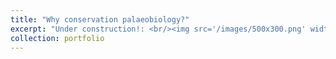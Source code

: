 ```yaml
---
title: "Why conservation palaeobiology?"
excerpt: "Under construction!: <br/><img src='/images/500x300.png' width='500'>"
collection: portfolio
---
```

